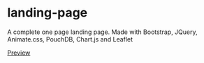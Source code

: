 # landing-page
A complete one page landing page. Made with Bootstrap, JQuery, Animate.css, PouchDB, Chart.js and Leaflet

[Preview](https://balsamome.github.io/landing-page/)
